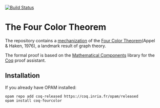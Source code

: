 [![Build Status](https://travis-ci.org/math-comp/fourcolor.svg?branch=master)](https://travis-ci.org/math-comp/fourcolor)

# The Four Color Theorem
The repository contains a [mechanization](http://www.ams.org/notices/200811/tx081101382p.pdf) of 
the [Four Color Theorem](https://en.wikipedia.org/wiki/Four_color_theorem)(Appel & Haken, 1976), 
a landmark result of graph theory.

The formal proof is based on the [Mathematical Components](https://github.com/math-comp/math-comp)
library for the [Coq](https://coq.inria.fr) proof assistant.

## Installation

If you already have OPAM installed:

```
opam repo add coq-released https://coq.inria.fr/opam/released
opam install coq-fourcolor
```

